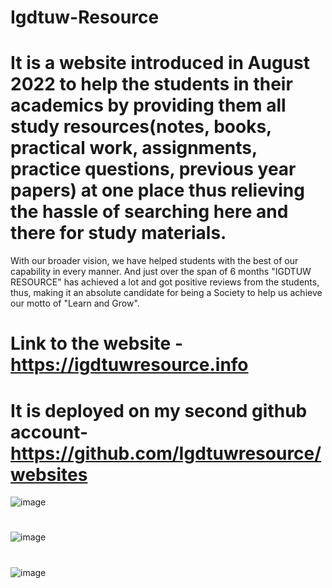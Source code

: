 # Igdtuw-Resource
# It is a website introduced in August 2022 to help the students in their academics by providing them all study resources(notes, books, practical work, assignments, practice questions, previous year papers) at one place thus relieving the hassle of searching here and there for study materials.
With our broader vision, we have helped students with the best of our capability in every manner.
And just over the span of 6 months "IGDTUW RESOURCE" has achieved a lot and got positive reviews from the students, thus, making it an absolute candidate for being a Society to help us achieve our motto of "Learn and Grow".

# Link to the website - https://igdtuwresource.info
# It is deployed on my second github account- https://github.com/Igdtuwresource/websites
![image](https://github.com/Upasanay/Igdtuw-Resource/assets/101192110/c9120285-67a0-4d8c-9bea-79dad855dcdd)

# 
![image](https://github.com/Upasanay/Igdtuw-Resource/assets/101192110/0742ccfa-d086-4342-9fbe-5be0d2cd45d0)

#
![image](https://github.com/Upasanay/Igdtuw-Resource/assets/101192110/d1b92ff7-df76-4214-9a3d-bd05fc9ce382)

